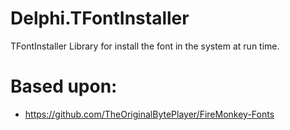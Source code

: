 # Delphi.TFontInstaller
TFontInstaller Library for install the font in the system at run time.

# Based upon:
 * https://github.com/TheOriginalBytePlayer/FireMonkey-Fonts
